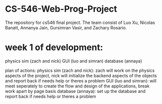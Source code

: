 # CS-546-Web-Prog-Project
The repository for cs546 final project. The team consist of Luo Xu, Nicolas Banatt, Annanya Jain, Gursimran Vasir, and Zachary Rosario.

# week 1 of development:

physics sim (zach and nick)
GUI (luo and simran)
database (annaya)

plan of actions:
physics sim (zach and nick): zach will work on the physics aspects of the project, nick will initialize the backend aspects of the objects and report back if needs help or theres a problem
GUI (luo and simran): will meet seperately to create the flow and design of the applications, break work apart by page basis
database (annaya): set up the database and report back if needs help or theres a problem
